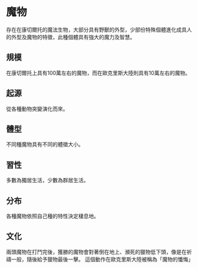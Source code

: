# 魔物
存在在康切爾托的魔法生物，大部分具有野獸的外型，少部份特殊個體進化成具人的外型及魔物的特徵，此種個體具有強大的魔力及智慧。

## 規模
在康切爾托上具有100萬左右的魔物，而在歐克里斯大陸則具有10萬左右的魔物。

## 起源
從各種動物突變演化而來。

## 體型
不同種魔物具有不同的體徵大小。

## 習性
多數為獨居生活，少數為群居生活。

## 分布
各種魔物依照自己種的特性決定棲息地。

## 文化
兩頭魔物在打鬥完後，獲勝的魔物會對著倒在地上、瀕死的獵物低下頭，像是在祈禱一般，隨後給予獵物最後一擊。
這個動作在歐克里斯大陸被稱為「魔物的懺悔」